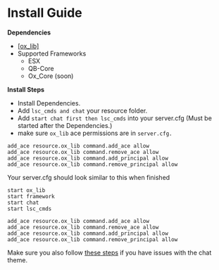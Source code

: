 # Install Guide

**Dependencies**

* [\[ox\_lib\]](https://overextended.dev/ox_lib)
* Supported Frameworks
  * ESX
  * QB-Core
  * Ox\_Core (soon)

**Install Steps**

* Install Dependencies.
* Add `lsc_cmds and chat` your resource folder.
* Add `start chat first then lsc_cmds` into your server.cfg (Must be started after the Dependencies.)
* make sure `ox_lib` ace permissions are in `server.cfg.`

```
add_ace resource.ox_lib command.add_ace allow
add_ace resource.ox_lib command.remove_ace allow
add_ace resource.ox_lib command.add_principal allow
add_ace resource.ox_lib command.remove_principal allow
```

Your server.cfg should look similar to this when finished

```
start ox_lib
start framework
start chat
start lsc_cmds

add_ace resource.ox_lib command.add_ace allow
add_ace resource.ox_lib command.remove_ace allow
add_ace resource.ox_lib command.add_principal allow
add_ace resource.ox_lib command.remove_principal allow
```

Make sure you also follow [these steps](https://rk0-1.gitbook.io/lsc-development/paid-resources/sa-mp-chat/common-errors/chat-theme) if you have issues with the chat theme.
